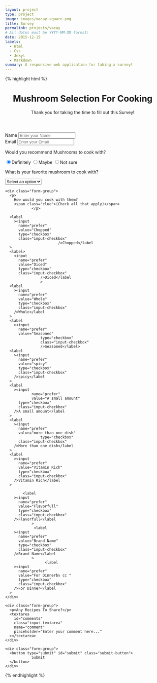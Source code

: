 ```yaml
---
layout: project
type: project
image: images/vacay-square.png
title: Survey
permalink: projects/vacay
# All dates must be YYYY-MM-DD format!
date: 2015-12-15
labels:
  - Html
  - Css
  - Jekyl
  - Markdown
summary: A responsive web application for taking a survey!
---
```

{% highlight html %}
<div class="container">
  <header class="header">
		<link rel="stylesheet" type="text/css" href="style1.css">
    <h1 id="title" class="text-center">Mushroom Selection For Cooking</h1>
    <p id="description" class="description text-center">
      Thank you for taking the time to fill out this Survey!
    </p>
  </header>
  <form id="survey-form">
    <div class="form-group">
      <label id="name-label" for="name">Name</label>
      <input
			type="name"
        name="name"
        id="name"
        class="form-control"
        placeholder="Enter your Name"
        required
      />
    </div>
		    <div class="form-group">
      <label id="email-label" for="email">Email</label>
      <input
        type="email" 
        name="email"
        id="email"
        class="form-control"
        placeholder="Enter your Email"
        required
      />
    </div>
    <div class="form-group">
			      <p>Would you recommend Mushrooms to cook with?</p>
      <label>
        <input
          name="user-recommend"
          value="definitely"
          type="radio"
          class="input-radio"
          checked
        />Definitely</label
      >
      <label>
				<input
          name="user-recommend"
          value="maybe"
          type="radio"
          class="input-radio"
        />Maybe</label
      >
			<label
        ><input
          name="user-recommend"
          value="not-sure"
          type="radio"
          class="input-radio"
        />Not sure</label
      >
    </div>
		    <div class="form-group">
      <p>
        What is your favorite mushroom to cook with?
      </p>
      <select id="most-like" name="mostLike" class="form-control" required>
        <option disabled selected value>Select an option</option>
        <option value="challenges">Shitake</option>
        <option value="projects">Portabello</option>
        <option value="community">Oyster</option>
        <option value="openSource">Reishi</option>
				      </select>
    </div>

    <div class="form-group">
      <p>
        How would you cook with them?
        <span class="clue">(Check all that apply)</span>
				</p>

      <label
        ><input
          name="prefer"
          value="Chopped"
          type="checkbox"
          class="input-checkbox"
					        />Chopped</label
      >
      <label>
        <input
          name="prefer"
          value="Diced"
          type="checkbox"
          class="input-checkbox"
					/>Diced</label
					>
      <label
        ><input
          name="prefer"
          value="Whole"
          type="checkbox"
          class="input-checkbox"
        />Whole</label
      >
      <label
        ><input
          name="prefer"
          value="Seasoned"
					type="checkbox"    
					class="input-checkbox"
					/>Seasoned</label>
      <label
        ><input
          name="prefer"
          value="spicy"
          type="checkbox"
          class="input-checkbox"
        />spicy</label
      >
      <label
        ><input
				name="prefer"
				value="A small amount"
          type="checkbox"
          class="input-checkbox"
        />A small amount</label
      >
      <label
        ><input
          name="prefer"
          value="more than one dish"
					type="checkbox"
          class="input-checkbox"
        />More than one dish</label
      >
      <label
        ><input
          name="prefer"
          value="Vitamin Rich"
          type="checkbox"
          class="input-checkbox"
        />Vitamin Rich</label
      >
      
			<label
        ><input
          name="prefer"
          value="Flavorfull"
          type="checkbox"
          class="input-checkbox"
        />Flavorfull</label
				>
				 <label
        ><input
          name="prefer"
          value="Brand Name"
          type="checkbox"
          class="input-checkbox"
        />Brand Name</label
				>
				      <label
        ><input
          name="prefer"
          value="For Dinnerbv cc "
          type="checkbox"
          class="input-checkbox"
        />For Dinner</label
      >
    </div>

    <div class="form-group">
      <p>Any Recipes To Share?</p>
      <textarea
        id="comments"
        class="input-textarea"
        name="comment"
        placeholder="Enter your comment here..."
      ></textarea>
    </div>

    <div class="form-group">
      <button type="submit" id="submit" class="submit-button">
				Submit
      </button>
    </div>
  </form>
</div>
{% endhighlight %}
